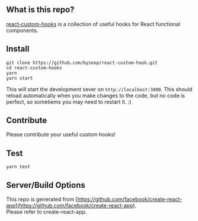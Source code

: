 ## What is this repo?  
[react-custom-hooks](https://github.com/byseop/react-custom-hook) is a collection of useful hooks for React functional components.  
  
## Install  
```
git clone https://github.com/byseop/react-custom-hook.git
cd react-custom-hooks
yarn
yarn start
```
This will start the development sever on <code>http://localhost:3000</code>. This should reload automatically when you make changes to the code, but no code is perfect, so sometiems you may need to restart it. :)  
  
## Contribute  
Please contribute your useful custom hooks!  

## Test  
```
yarn test
```
  
## Server/Build Options  
This repo is generated from [https://github.com/facebook/create-react-app](https://github.com/facebook/create-react-app).  
Please refer to create-react-app.